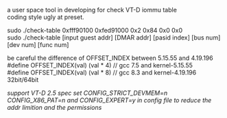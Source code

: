 a user space tool in developing for check VT-D iommu table  
coding style ugly at preset.  

sudo ./check-table 0xfff90100 0xfed91000 0x2 0x84 0x0 0x0   
sudo ./check-table [input guest addr] [DMAR addr] [pasid index] [bus num] [dev num] [func num]  

be careful the difference of OFFSET\_INDEX between 5.15.55 and 4.19.196  
#define OFFSET_INDEX(val)  (val * 4)  // gcc 7.5 and kernel-5.15.55  
#define OFFSET_INDEX(val)  (val * 8) // gcc 8.3 and kernel-4.19.196 32bit/64bit 

*support VT-D 2.5 spec*
*set CONFIG_STRICT_DEVMEM=n CONFIG_X86_PAT=n and CONFIG_EXPERT=y in config file to reduce the addr limition and the permissions*

